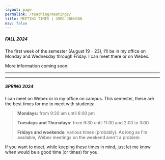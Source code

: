 ```yaml
---
layout: page
permalink: /teaching/meetings/
title: MEETING TIMES | GREG JOHNSON
nav: false
---
```


##### FALL 2024

The first week of the semester (August 19 - 23), I'll be in my office on Monday and Wednesday through Friday. I can meet there or on Webex.

More information coming soon.

---
---

##### SPRING 2024

I can meet on Webex or in my office on campus. This semester, these are the best times for me to meet with students:

>**Mondays:** from 9:30 am until 6:00 pm
>
>**Tuesdays and Thursdays:** from 9:30 until 11:00 and 2:00 to 3:00 
>
>**Fridays and weekends:** various times (probably). As long as I'm available, Webex meetings on the weekend aren't a problem. 

If you want to meet, while keeping these times in mind, just let me know when would be a good time (or times) for you.